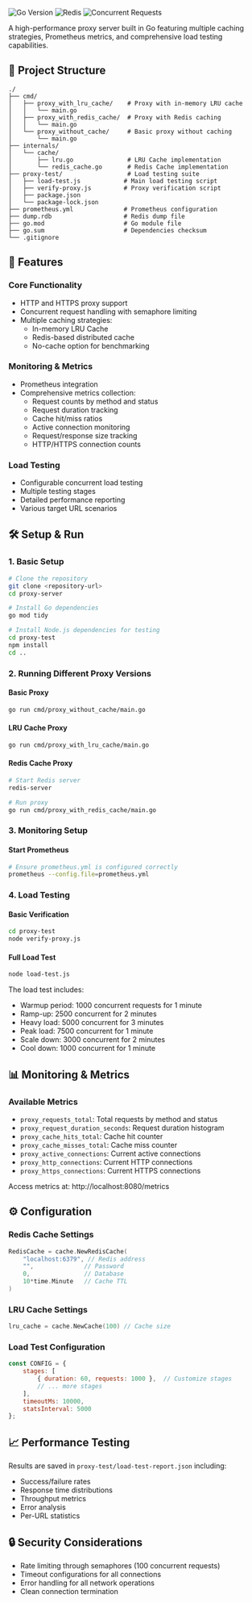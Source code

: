 ![Go Version](https://img.shields.io/badge/go-1.23.5-blue)
![Redis](https://img.shields.io/badge/redis-7.2.7-red)
![Concurrent Requests](https://img.shields.io/badge/concurrent%20requests-7500+-green)

A high-performance proxy server built in Go featuring multiple caching strategies, Prometheus metrics, and comprehensive load testing capabilities.

## 📂 Project Structure

```
./
├── cmd/
│   ├── proxy_with_lru_cache/    # Proxy with in-memory LRU cache
│   │   └── main.go
│   ├── proxy_with_redis_cache/  # Proxy with Redis caching
│   │   └── main.go
│   └── proxy_without_cache/     # Basic proxy without caching
│       └── main.go
├── internals/
│   └── cache/
│       ├── lru.go               # LRU Cache implementation
│       └── redis_cache.go       # Redis Cache implementation
├── proxy-test/                  # Load testing suite
│   ├── load-test.js            # Main load testing script
│   ├── verify-proxy.js         # Proxy verification script
│   ├── package.json
│   └── package-lock.json
├── prometheus.yml              # Prometheus configuration
├── dump.rdb                    # Redis dump file
├── go.mod                      # Go module file
├── go.sum                      # Dependencies checksum
└── .gitignore
```

## 🚀 Features

### Core Functionality
- HTTP and HTTPS proxy support
- Concurrent request handling with semaphore limiting
- Multiple caching strategies:
  - In-memory LRU Cache
  - Redis-based distributed cache
  - No-cache option for benchmarking

### Monitoring & Metrics
- Prometheus integration
- Comprehensive metrics collection:
  - Request counts by method and status
  - Request duration tracking
  - Cache hit/miss ratios
  - Active connection monitoring
  - Request/response size tracking
  - HTTP/HTTPS connection counts

### Load Testing
- Configurable concurrent load testing
- Multiple testing stages
- Detailed performance reporting
- Various target URL scenarios

## 🛠️ Setup & Run

### 1. Basic Setup
```bash
# Clone the repository
git clone <repository-url>
cd proxy-server

# Install Go dependencies
go mod tidy

# Install Node.js dependencies for testing
cd proxy-test
npm install
cd ..
```

### 2. Running Different Proxy Versions

#### Basic Proxy
```bash
go run cmd/proxy_without_cache/main.go
```

#### LRU Cache Proxy
```bash
go run cmd/proxy_with_lru_cache/main.go
```

#### Redis Cache Proxy
```bash
# Start Redis server
redis-server

# Run proxy
go run cmd/proxy_with_redis_cache/main.go
```

### 3. Monitoring Setup

#### Start Prometheus
```bash
# Ensure prometheus.yml is configured correctly
prometheus --config.file=prometheus.yml
```

### 4. Load Testing

#### Basic Verification
```bash
cd proxy-test
node verify-proxy.js
```

#### Full Load Test
```bash
node load-test.js
```

The load test includes:
- Warmup period: 1000 concurrent requests for 1 minute
- Ramp-up: 2500 concurrent for 2 minutes
- Heavy load: 5000 concurrent for 3 minutes
- Peak load: 7500 concurrent for 1 minute
- Scale down: 3000 concurrent for 2 minutes
- Cool down: 1000 concurrent for 1 minute

## 📊 Monitoring & Metrics

### Available Metrics
- `proxy_requests_total`: Total requests by method and status
- `proxy_request_duration_seconds`: Request duration histogram
- `proxy_cache_hits_total`: Cache hit counter
- `proxy_cache_misses_total`: Cache miss counter
- `proxy_active_connections`: Current active connections
- `proxy_http_connections`: Current HTTP connections
- `proxy_https_connections`: Current HTTPS connections

Access metrics at: http://localhost:8080/metrics

## ⚙️ Configuration

### Redis Cache Settings
```go
RedisCache = cache.NewRedisCache(
    "localhost:6379", // Redis address
    "",              // Password
    0,               // Database
    10*time.Minute   // Cache TTL
)
```

### LRU Cache Settings
```go
lru_cache = cache.NewCache(100) // Cache size
```

### Load Test Configuration
```javascript
const CONFIG = {
    stages: [
        { duration: 60, requests: 1000 },  // Customize stages
        // ... more stages
    ],
    timeoutMs: 10000,
    statsInterval: 5000
};
```

## 📈 Performance Testing

Results are saved in `proxy-test/load-test-report.json` including:
- Success/failure rates
- Response time distributions
- Throughput metrics
- Error analysis
- Per-URL statistics

## 🔒 Security Considerations

- Rate limiting through semaphores (100 concurrent requests)
- Timeout configurations for all connections
- Error handling for all network operations
- Clean connection termination
